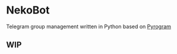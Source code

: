 # NekoBot

Telegram group management written in Python based on [Pyrogram](https://github.com/pyrogram/pyrogram)

## WIP